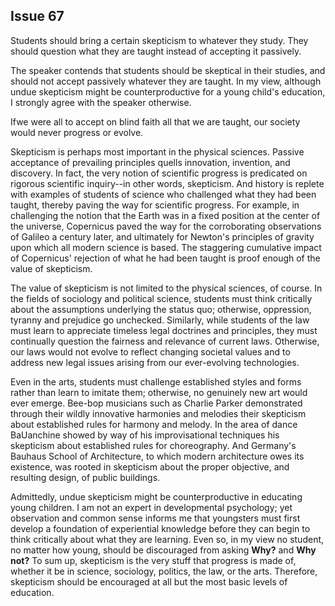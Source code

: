 
Issue 67
---------------------------

Students should bring a certain skepticism to whatever they study. They should question what
they are taught instead of accepting it passively.

The speaker contends that students should be skeptical in their studies, and should not
accept passively whatever they are taught. In my view, although undue skepticism might be
counterproductive for a young child's education, I strongly agree with the speaker otherwise.

Ifwe were all to accept on blind faith all that we are taught, our society would never progress or
evolve.

Skepticism is perhaps most important in the physical sciences. Passive acceptance of
prevailing principles quells innovation, invention, and discovery. In fact, the very notion of
scientific progress is predicated on rigorous scientific inquiry--in other words, skepticism. And
history is replete with examples of students of science who challenged what they had been
taught, thereby paving the way for scientific progress. For example, in challenging the notion
that the Earth was in a fixed position at the center of the universe, Copernicus paved the way
for the corroborating observations of Galileo a century later, and ultimately for Newton's
principles of gravity upon which all modern science is based. The staggering cumulative
impact of Copernicus' rejection of what he had been taught is proof enough of the value of
skepticism.

The value of skepticism is not limited to the physical sciences, of course. In the fields of
sociology and political science, students must think critically about the assumptions underlying
the status quo; otherwise, oppression, tyranny and prejudice go unchecked. Similarly, while
students of the law must learn to appreciate timeless legal doctrines and principles, they must
continually question the fairness and relevance of current laws. Otherwise, our laws would not
evolve to reflect changing societal values and to address new legal issues arising from our
ever-evolving technologies.

Even in the arts, students must challenge established styles and forms rather than learn to
imitate them; otherwise, no genuinely new art would ever emerge. Bee-bop musicians such as
Charlie Parker demonstrated through their wildly innovative harmonies and melodies their
skepticism about established rules for harmony and melody. In the area of dance BaUanchine
showed by way of his improvisational techniques his skepticism about established rules for
choreography. And Germany's Bauhaus School of Architecture, to which modern architecture
owes its existence, was rooted in skepticism about the proper objective, and resulting design,
of public buildings.

Admittedly, undue skepticism might be counterproductive in educating young children. I am
not an expert in developmental psychology; yet observation and common sense informs me
that youngsters must first develop a foundation of experiential knowledge before they can
begin to think critically about what they are learning. Even so, in my view no student, no matter
how young, should be discouraged from asking **Why?** and **Why not?**
To sum up, skepticism is the very stuff that progress is made of, whether it be in science,
sociology, politics, the law, or the arts. Therefore, skepticism should be encouraged at all but
the most basic levels of education.


